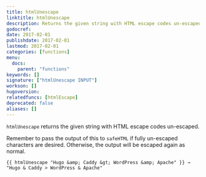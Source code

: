 ```yaml
---
title: htmlUnescape
linktitle: htmlUnescape
description: Returns the given string with HTML escape codes un-escaped.
godocref:
date: 2017-02-01
publishdate: 2017-02-01
lastmod: 2017-02-01
categories: [functions]
menu:
  docs:
    parent: "functions"
keywords: []
signature: ["htmlUnescape INPUT"]
workson: []
hugoversion:
relatedfuncs: [htmlEscape]
deprecated: false
aliases: []
---
```


`htmlUnescape` returns the given string with HTML escape codes un-escaped.

Remember to pass the output of this to `safeHTML` if fully un-escaped characters are desired. Otherwise, the output will be escaped again as normal.

```
{{ htmlUnescape "Hugo &amp; Caddy &gt; WordPress &amp; Apache" }} → "Hugo & Caddy > WordPress & Apache"
```
